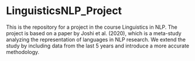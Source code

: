 # LinguisticsNLP_Project
This is the repository for a project in the course Linguistics in NLP. The project is based on a paper by Joshi et al. (2020), which is a meta-study analyzing the representation of languages in NLP research. We extend the study by including data from the last 5 years and introduce a more accurate methodology.
